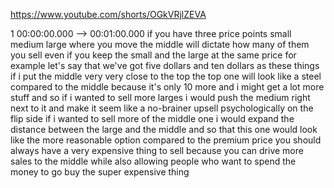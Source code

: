 https://www.youtube.com/shorts/OGkVRjlZEVA

1 00:00:00.000 --\> 00:01:00.000 if you have three price points small
medium large where you move the middle will dictate how many of them you
sell even if you keep the small and the large at the same price for
example let's say that we've got five dollars and ten dollars as these
things if i put the middle very very close to the top the top one will
look like a steel compared to the middle because it's only 10 more and i
might get a lot more stuff and so if i wanted to sell more larges i
would push the medium right next to it and make it seem like a
no-brainer upsell psychologically on the flip side if i wanted to sell
more of the middle one i would expand the distance between the large and
the middle and so that this one would look like the more reasonable
option compared to the premium price you should always have a very
expensive thing to sell because you can drive more sales to the middle
while also allowing people who want to spend the money to go buy the
super expensive thing
